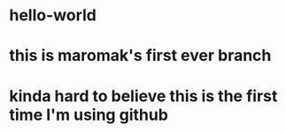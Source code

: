 # hello-world
# this is maromak's first ever branch
# kinda hard to believe this is the first time I'm using github
